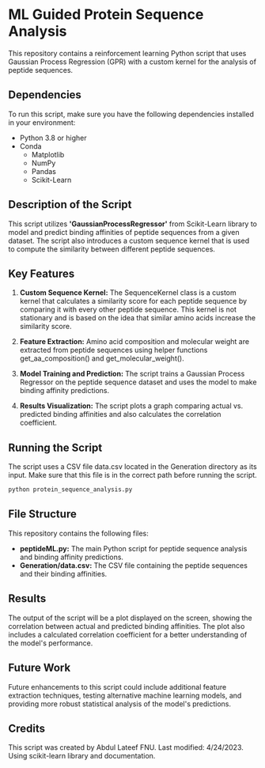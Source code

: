 # ML Guided Protein Sequence Analysis
This repository contains a reinforcement learning Python script that uses Gaussian Process Regression (GPR) with a custom kernel for the analysis of peptide sequences.

## Dependencies
To run this script, make sure you have the following dependencies installed in your environment:
- Python 3.8 or higher
- Conda
  - Matplotlib
  - NumPy
  - Pandas
  - Scikit-Learn

## Description of the Script
This script utilizes **'GaussianProcessRegressor'** from Scikit-Learn library to model and predict binding affinities of peptide sequences from a given dataset. The script also introduces a custom sequence kernel that is used to compute the similarity between different peptide sequences.

## Key Features
1. **Custom Sequence Kernel:** The SequenceKernel class is a custom kernel that calculates a similarity score for each peptide sequence by comparing it with every other peptide sequence. This kernel is not stationary and is based on the idea that similar amino acids increase the similarity score.

2. **Feature Extraction:** Amino acid composition and molecular weight are extracted from peptide sequences using helper functions get_aa_composition() and get_molecular_weight().

3. **Model Training and Prediction:** The script trains a Gaussian Process Regressor on the peptide sequence dataset and uses the model to make binding affinity predictions.

4. **Results Visualization:** The script plots a graph comparing actual vs. predicted binding affinities and also calculates the correlation coefficient.

## Running the Script
The script uses a CSV file data.csv located in the Generation directory as its input. Make sure that this file is in the correct path before running the script.

```bash
python protein_sequence_analysis.py
```

## File Structure
This repository contains the following files:

- **peptideML.py:** The main Python script for peptide sequence analysis and binding affinity predictions.
- **Generation/data.csv:** The CSV file containing the peptide sequences and their binding affinities.

## Results
The output of the script will be a plot displayed on the screen, showing the correlation between actual and predicted binding affinities. The plot also includes a calculated correlation coefficient for a better understanding of the model's performance.

## Future Work
Future enhancements to this script could include additional feature extraction techniques, testing alternative machine learning models, and providing more robust statistical analysis of the model's predictions.

## Credits
This script was created by Abdul Lateef FNU. Last modified: 4/24/2023.
Using scikit-learn library and documentation.
